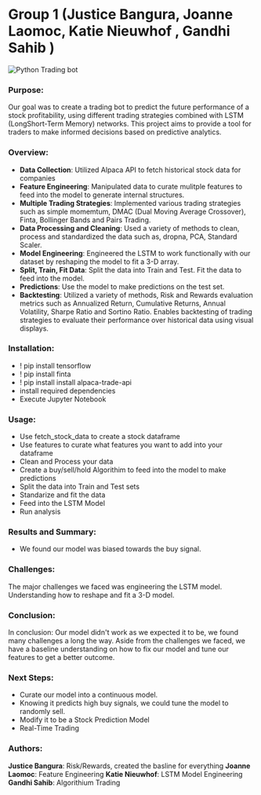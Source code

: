 # Group 1 (Justice Bangura, Joanne Laomoc, Katie Nieuwhof , Gandhi Sahib )

![Python Trading bot](https://static.wixstatic.com/media/1938a7_bbb79b18becc4fcab343725d12ae2598~mv2.jpg/v1/fit/w_1000%2Ch_768%2Cal_c%2Cq_80/file.jpg)

### Purpose:

Our goal was to create a trading bot to predict the future performance of a stock profitability, using different trading strategies combined with LSTM (LongShort-Term Memory) networks. This project aims to provide a tool for traders to make informed decisions based on predictive analytics.

### Overview:
- **Data Collection**: Utilized Alpaca API to fetch historical stock data for companies
- **Feature Engineering**: Manipulated data to curate mulitple features to feed into the model to generate internal structures.
- **Multiple Trading Strategies**: Implemented various trading strategies such as simple momemtum, DMAC (Dual Moving Average Crossover), Finta, Bollinger Bands and Pairs Trading.
- **Data Processing and Cleaning**: Used a variety of methods to clean, process and standardized the data such as, dropna, PCA, Standard Scaler. 
- **Model Engineering**: Engineered the LSTM to work functionally with our dataset by reshaping the model to fit a 3-D array.
- **Split, Train, Fit Data**: Split the data into Train and Test. Fit the data to feed into the model.
- **Predictions**: Use the model to make predictions on the test set.
- **Backtesting**: Utilized a variety of methods, Risk and Rewards evaluation metrics such as Annualized Return, Cumulative Returns, Annual Volatility, Sharpe Ratio and Sortino Ratio. Enables backtesting of trading strategies to evaluate their performance over historical data using visual displays. 

### Installation:
- ! pip install tensorflow
- ! pip install finta
- ! pip install install alpaca-trade-api
- install required dependencies
- Execute Jupyter Notebook

### Usage:
- Use fetch_stock_data to create a stock dataframe
- Use features to curate what features you want to add into your dataframe
- Clean and Process your data
- Create a buy/sell/hold Algorithim to feed into the model to make predictions
- Split the data into Train and Test sets
- Standarize and fit the data
- Feed into the LSTM Model
- Run analysis 


### Results and Summary:
- We found our model was biased towards the buy signal. 


### Challenges:
The major challenges we faced was engineering the LSTM model. Understanding how to reshape and fit a 3-D model. 

### Conclusion:
In conclusion: Our model didn't work as we expected it to be, we found many challenges a long the way. Aside from the challenges we faced, we have a baseline understanding on how to fix our model and tune our features to get a better outcome.

### Next Steps:
- Curate our model into a continuous model.
- Knowing it predicts high buy signals, we could tune the model to randomly sell.
- Modify it to be a Stock Prediction Model
- Real-Time Trading


### Authors:
**Justice Bangura**: Risk/Rewards, created the basline for everything
**Joanne Laomoc**: Feature Engineering
**Katie Nieuwhof**: LSTM Model Engineering
**Gandhi Sahib**: Algorithium Trading
